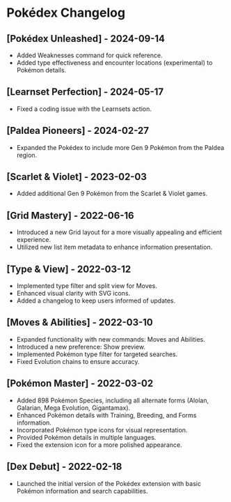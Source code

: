 # Pokédex Changelog

## [Pokédex Unleashed] - 2024-09-14
- Added Weaknesses command for quick reference.
- Added type effectiveness and encounter locations (experimental) to Pokémon details.

## [Learnset Perfection] - 2024-05-17
- Fixed a coding issue with the Learnsets action.

## [Paldea Pioneers] - 2024-02-27
- Expanded the Pokédex to include more Gen 9 Pokémon from the Paldea region.

## [Scarlet & Violet] - 2023-02-03
- Added additional Gen 9 Pokémon from the Scarlet & Violet games.

## [Grid Mastery] - 2022-06-16
- Introduced a new Grid layout for a more visually appealing and efficient experience.
- Utilized new list item metadata to enhance information presentation.

## [Type & View] - 2022-03-12
- Implemented type filter and split view for Moves.
- Enhanced visual clarity with SVG icons.
- Added a changelog to keep users informed of updates.

## [Moves & Abilities] - 2022-03-10
- Expanded functionality with new commands: Moves and Abilities.
- Introduced a new preference: Show preview.
- Implemented Pokémon type filter for targeted searches.
- Fixed Evolution chains to ensure accuracy.

## [Pokémon Master] - 2022-03-02
- Added 898 Pokémon Species, including all alternate forms (Alolan, Galarian, Mega Evolution, Gigantamax).
- Enhanced Pokémon details with Training, Breeding, and Forms information.
- Incorporated Pokémon type icons for visual representation.
- Provided Pokémon details in multiple languages.
- Fixed the extension icon for a more polished appearance.

## [Dex Debut] - 2022-02-18
- Launched the initial version of the Pokédex extension with basic Pokémon information and search capabilities.
